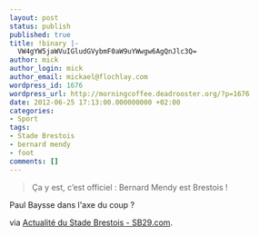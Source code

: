 ```yaml
---
layout: post
status: publish
published: true
title: !binary |-
  VW4gYW5jaWVuIGludGVybmF0aW9uYWwgw6AgQnJlc3Q=
author: mick
author_login: mick
author_email: mickael@flochlay.com
wordpress_id: 1676
wordpress_url: http://morningcoffee.deadrooster.org/?p=1676
date: 2012-06-25 17:13:00.000000000 +02:00
categories:
- Sport
tags:
- Stade Brestois
- bernard mendy
- foot
comments: []
---
```

<blockquote>Ça y est, c’est officiel : Bernard Mendy est Brestois !</blockquote>
Paul Baysse dans l'axe du coup ?

via <a href="http://www.sb29.com/25-06-12-bernard-mendy-presentation.php">Actualité du Stade Brestois - SB29.com</a>.
